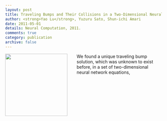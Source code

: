 ```yaml
---
layout: post
title: Traveling Bumps and Their Collisions in a Two-Dimensional Neural Field 
author: <strong>Yao Lu</strong>, Yuzuru Sato, Shun-ichi Amari
date: 2011-05-01
details: Neural Computation, 2011.
comments: true
category: publication
archive: false
---
```


<p>
<img src="{{ "/img/traveling_bumps.png" | prepend: site.url }}" align="left" width="200px" style="margin-right:30px">
We found a unique traveling bump solution, which was unknown to exist before, in a set of two-dimensional neural network equations, 
</p>
<div style="clear: both"></div>
